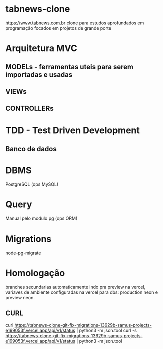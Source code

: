 # tabnews-clone

https://www.tabnews.com.br clone para estudos aprofundados em programação focados em projetos de grande porte

# Arquitetura MVC
## MODELs - ferramentas uteis para serem importadas e usadas
>

## VIEWs
>

## CONTROLLERs
>

# TDD - Test Driven Development


## Banco de dados
# DBMS
PostgreSQL  (ops MySQL)
# Query
Manual pelo modulo pg   (ops ORM)
# Migrations
node-pg-migrate
# Homologação
branches secundarias automaticamente indo pra preview na vercel, variaves de ambiente configuradas na vercel para dbs: production neon e preview neon.

## CURL
curl https://tabnews-clone-git-fix-migrations-13629b-samus-projects-e199053f.vercel.app/api/v1/status | python3 -m json.tool
curl -s https://tabnews-clone-git-fix-migrations-13629b-samus-projects-e199053f.vercel.app/api/v1/status | python3 -m json.tool